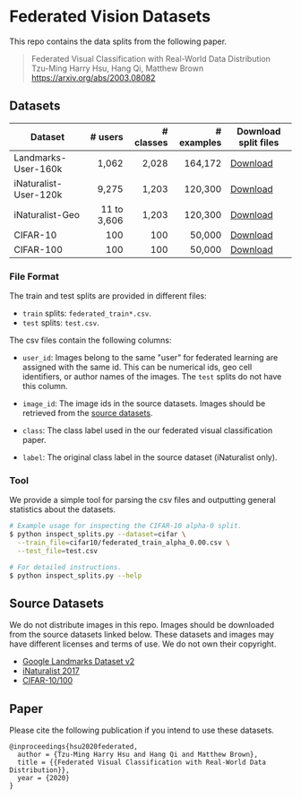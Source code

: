 # Federated Vision Datasets

This repo contains the data splits from the following paper.

> Federated Visual Classification with Real-World Data Distribution<br>
Tzu-Ming Harry Hsu, Hang Qi, Matthew Brown<br>
https://arxiv.org/abs/2003.08082

## Datasets

Dataset               | # users     | # classes | # examples | Download split files          |
--------------------- | ----------: | --------: | ---------: | ----------------------------- |
Landmarks-User-160k   | 1,062       | 2,028     | 164,172    | [Download][dl-landmarks-user] |
iNaturalist-User-120k | 9,275       | 1,203     | 120,300    | [Download][dl-inat-user]      |
iNaturalist-Geo       | 11 to 3,606 | 1,203     | 120,300    | [Download][dl-inat-geo]       |
CIFAR-10              | 100         | 100       | 50,000     | [Download][dl-cifar10]        |
CIFAR-100             | 100         | 100       | 50,000     | [Download][dl-cifar100]       |

[dl-landmarks-user]: http://storage.googleapis.com/gresearch/federated-vision-datasets/landmarks-user-160k.zip
[dl-inat-user]: http://storage.googleapis.com/gresearch/federated-vision-datasets/inaturalist-user-120k.zip
[dl-inat-geo]: http://storage.googleapis.com/gresearch/federated-vision-datasets/inaturalist-geo.zip
[dl-cifar10]: http://storage.googleapis.com/gresearch/federated-vision-datasets/cifar10.zip
[dl-cifar100]: http://storage.googleapis.com/gresearch/federated-vision-datasets/cifar100.zip


### File Format

The train and test splits are provided in different files:

*   `train` splits: `federated_train*.csv`.
*   `test` splits: `test.csv`.

The csv files contain the following columns:

*   `user_id`: Images belong to the same "user" for federated learning are
    assigned with the same id. This can be numerical ids, geo cell identifiers,
    or author names of the images. The `test` splits do not have this column.

*   `image_id`: The image ids in the source datasets. Images should be
    retrieved from the [source datasets](#source-datasets).

*   `class`: The class label used in the our federated visual classification
    paper.

*   `label`: The original class label in the source dataset (iNaturalist only).


### Tool

We provide a simple tool for parsing the csv files and outputting general statistics about the datasets.

```bash
# Example usage for inspecting the CIFAR-10 alpha-0 split.
$ python inspect_splits.py --dataset=cifar \
  --train_file=cifar10/federated_train_alpha_0.00.csv \
  --test_file=test.csv

# For detailed instructions.
$ python inspect_splits.py --help
```

## Source Datasets

We do not distribute images in this repo. Images should be downloaded from the
source datasets linked below. These datasets and images may have different
licenses and terms of use. We do not own their copyright.

*  [Google Landmarks Dataset v2](https://github.com/cvdfoundation/google-landmark)
*  [iNaturalist 2017](https://github.com/visipedia/inat_comp/tree/master/2017)
*  [CIFAR-10/100](https://www.cs.toronto.edu/~kriz/cifar.html)

## Paper

Please cite the following publication if you intend to use these datasets.

```
@inproceedings{hsu2020federated,
  author = {Tzu-Ming Harry Hsu and Hang Qi and Matthew Brown},
  title = {{Federated Visual Classification with Real-World Data Distribution}},
  year = {2020}
}
```

